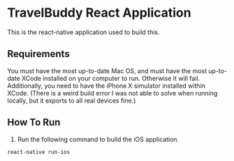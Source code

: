 # TravelBuddy React Application
This is the react-native application used to build this.

## Requirements
You must have the most up-to-date Mac OS, and must have the most up-to-date XCode installed on your computer to run. Otherwise it will fail. Additionally, you need to have the iPhone X simulator installed within XCode. (There is a weird build error I was not able to solve when running locally, but it exports to all real devices fine.)

## How To Run

1. Run the following command to build the iOS application.

```bash
react-native run-ios
```